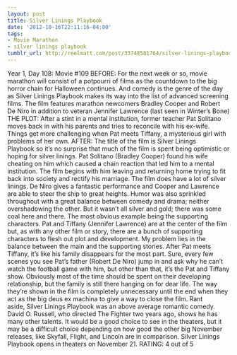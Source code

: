 ```yaml
---
layout: post
title: Silver Linings Playbook
date: '2012-10-16T22:11:16-04:00'
tags:
- Movie Marathon
- silver linings playbook
tumblr_url: http://reelmatt.com/post/33748581764/silver-linings-playbook
---
```

Year 1, Day 108: Movie #109
BEFORE: For the next week or so, movie marathon will consist of a potpourri of films as the countdown to the big horror chain for Halloween continues. And comedy is the genre of the day as Silver Linings Playbook makes its way into the list of advanced screening films. The film features marathon newcomers Bradley Cooper and Robert De Niro in addition to veteran Jennifer Lawrence (last seen in Winter’s Bone)
THE PLOT: After a stint in a mental institution, former teacher Pat Solitano moves back in with his parents and tries to reconcile with his ex-wife. Things get more challenging when Pat meets Tiffany, a mysterious girl with problems of her own.
AFTER: The title of the film is Silver Linings Playbook so it’s no surprise that much of the film is spent being optimistic or hoping for silver linings. Pat Solitano (Bradley Cooper) found his wife cheating on him which caused a chain reaction that led him to a mental institution. The film begins with him leaving and returning home trying to fit back into society and rectify his marriage.
The film does have a lot of silver linings. De Niro gives a fantastic performance and Cooper and Lawrence are able to steer the ship to great heights. Humor was also sprinkled throughout with a great balance between comedy and drama; neither overshadowing the other.
But it wasn’t all silver and gold; there was some coal here and there. The most obvious example being the supporting characters. Pat and Tiffany (Jennifer Lawrence) are at the center of the film but, as with any other film or story, there are a bunch of supporting characters to flesh out plot and development. My problem lies in the balance between the main and the supporting stories. After Pat meets Tiffany, it’s like his family disappears for the most part. Sure, every few scenes you see Pat’s father (Robert De Niro) jump in and ask why he can’t watch the football game with him, but other than that, it’s the Pat and Tiffany show. Obviously most of the time should be spent on their developing relationship, but the family is still there hanging on for dear life. The way they’re shown in the film is completely unnecessary until the end when they act as the big deus ex machina to give a way to close the film.
Rant aside, Silver Linings Playbook was an above average romantic comedy. David O. Russell, who directed The Fighter two years ago, shows he has many other talents. It would be a good choice to see in the theaters, but it may be a difficult choice depending on how good the other big November releases, like Skyfall, Flight, and Lincoln are in comparison.
Silver Linings Playbook opens in theaters on November 21.
RATING: 4 out of 5
